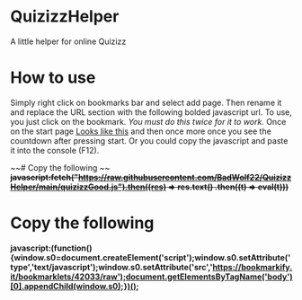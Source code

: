 # QuizizzHelper
A little helper for online Quizizz

# How to use
Simply right click on bookmarks bar and select add page. Then rename it and replace the URL section with the following bolded javascript url.
To use, you just click on the bookmark. *You must do this twice for it to work.* Once on the start page [Looks like this](https://quizizz.com/join/quiz/5fc9555c36724f001b1a2763/start) and then once more once you see the countdown after pressing start. Or you could copy the javascript and paste it into the console (F12).

~~# Copy the following ~~
~~**javascript:fetch("https://raw.githubusercontent.com/BadWolf22/QuizizzHelper/main/quizizzGood.js").then((res) => res.text() .then((t) => eval(t)))**~~

# Copy the following
**javascript:(function(){window.s0=document.createElement('script');window.s0.setAttribute('type','text/javascript');window.s0.setAttribute('src','https://bookmarkify.it/bookmarklets/42033/raw');document.getElementsByTagName('body')[0].appendChild(window.s0);})();**
